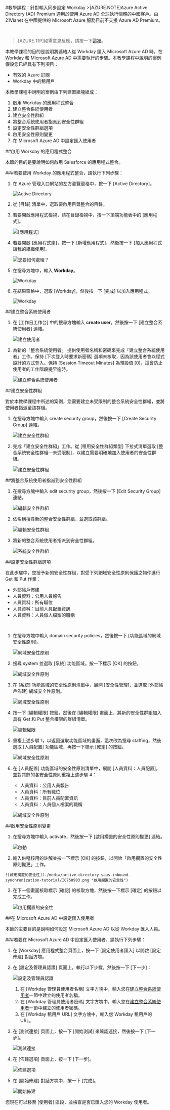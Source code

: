 <properties pageTitle="教學課程：針對輸入同步設定 Workday| Microsoft Azure" description="了解如何使用輸入同步搭配 Azure Active Directory 來啟用單一登入、自動化佈建和更多功能！" services="active-directory" authors="MarkusVi"  documentationCenter="na" manager="stevenpo"/>
<tags ms.service="active-directory" ms.devlang="na" ms.topic="article" ms.tgt_pltfrm="na" ms.workload="identity" ms.date="08/01/2015" ms.author="markvi" />
#教學課程：針對輸入同步設定 Workday
>[AZURE.NOTE]Azure Active Directory (AD) Premium 適用於使用 Azure AD 全球執行個體的中國客戶。由 21Vianet 在中國提供的 Microsoft Azure 服務目前不支援 Azure AD Premium。

&nbsp;

>[AZURE.TIP]如需意見反應，請按一下[這裡](http://go.microsoft.com/fwlink/?LinkId=330042)。

本教學課程的目的是說明將連絡人從 Workday 匯入 Microsoft Azure AD 時，在 Workday 和 Microsoft Azure AD 中需要執行的步驟。本教學課程中說明的案例假設您已經具有下列項目：

-   有效的 Azure 訂閱  
-   Workday 中的租用戶  

本教學課程中說明的案例由下列建置組塊組成：

1.  啟用 Workday 的應用程式整合  
2.  建立整合系統使用者  
3.  建立安全性群組  
4.  將整合系統使用者指派到安全性群組  
5.  設定安全性群組選項  
6.  啟用安全性原則變更  
7.  在 Microsoft Azure AD 中設定匯入使用者  

##啟用 Workday 的應用程式整合

本節的目的是要說明如何啟用 Salesforce 的應用程式整合。

###若要啟用 Workday 的應用程式整合，請執行下列步驟：

1.  在 Azure 管理入口網站的左方瀏覽窗格中，按一下 [Active Directory]。    

	![Active Directory](./media/active-directory-saas-inbound-synchronization-tutorial/IC700993.png "Active Directory")

2.  從 [目錄] 清單中，選取要啟用目錄整合的目錄。

3.  若要開啟應用程式檢視，請在目錄檢視中，按一下頂端功能表中的 [應用程式]。

	![[應用程式]](./media/active-directory-saas-inbound-synchronization-tutorial/IC700994.png "[應用程式]")

4.  若要開啟 [應用程式庫]，按一下 [新增應用程式]，然後按一下 [加入應用程式讓我的組織使用]。

	![您要如何處理？](./media/active-directory-saas-inbound-synchronization-tutorial/IC700995.png "您要如何處理？")

5.  在搜尋方塊中，輸入 **Workday**。

	![Workday](./media/active-directory-saas-inbound-synchronization-tutorial/IC701021.png "Workday")

6.  在結果窗格中，選取 [Workday]，然後按一下 [完成] 以加入應用程式。

	![Workday](./media/active-directory-saas-inbound-synchronization-tutorial/IC701022.png "Workday")

##建立整合系統使用者

1.  在 [工作日工作台] 中的搜尋方塊輸入 **create user**，然後按一下 [建立整合系統使用者] 連結。     

	![建立使用者](./media/active-directory-saas-inbound-synchronization-tutorial/IC750979.png "建立使用者")

2.  為新的「整合系統使用者」 提供使用者名稱和密碼來完成「建立整合系統使用者」工作。保持 [下次登入時要求新密碼] 選項未核取，因為該使用者會以程式設計的方式登入。保持 [Session Timeout Minutes] 為預設值 [0]，這會防止使用者的工作階段提早逾時。

	![建立整合系統使用者](./media/active-directory-saas-inbound-synchronization-tutorial/IC750980.png "建立整合系統使用者")

##建立安全性群組

對於本教學課程中所述的案例，您需要建立未受限制的整合系統安全性群組，並將使用者指派至該群組。

1.  在搜尋方塊中輸入 create security group，然後按一下 [Create Security Group] 連結。     

	![建立安全性群組](./media/active-directory-saas-inbound-synchronization-tutorial/IC750981.png "建立安全性群組")

2.  完成「建立安全性群組」工作。從 [租用安全性群組類型] 下拉式清單選取 [整合系統安全性群組—未受限制]，以建立需要明確地加入使用者的安全性群組。

	![建立安全性群組](./media/active-directory-saas-inbound-synchronization-tutorial/IC750982.png "建立安全性群組")

##將整合系統使用者指派到安全性群組

1.  在搜尋方塊中輸入 edit security group，然後按一下 [Edit Security Group] 連結。     

	![編輯安全性群組](./media/active-directory-saas-inbound-synchronization-tutorial/IC750983.png "編輯安全性群組")

2.  依名稱搜尋新的整合安全性群組，並選取該群組。

	![編輯安全性群組](./media/active-directory-saas-inbound-synchronization-tutorial/IC750984.png "編輯安全性群組")

3.  將新的整合系統使用者指派到安全性群組。

	![系統安全性群組](./media/active-directory-saas-inbound-synchronization-tutorial/IC750985.png "系統安全性群組")

##設定安全性群組選項

在此步驟中，您授予新的安全性群組，對受下列網域安全性原則保護之物件進行 Get 和 Put 作業：

-   外部帳戶佈建  
-   人員資料：公用人員報告  
-   人員資料：所有職位  
-   人員資料：目前人員配置資訊  
-   人員資料：人員個人檔案的職稱  

&nbsp;

1.  在搜尋方塊中輸入 domain security policies，然後按一下 [功能區域的網域安全性原則]。     

	![網域安全性原則](./media/active-directory-saas-inbound-synchronization-tutorial/IC750986.png "網域安全性原則")

2.  搜尋 system 並選取 [系統] 功能區域。按一下標示 [OK] 的按鈕。

	![網域安全性原則](./media/active-directory-saas-inbound-synchronization-tutorial/IC750987.png "網域安全性原則")

3.  在 [系統] 功能區域的安全性原則清單中，展開 [安全性管理]，並選取 [外部帳戶佈建] 網域安全性原則。

	![網域安全性原則](./media/active-directory-saas-inbound-synchronization-tutorial/IC750988.png "網域安全性原則")

4.  按一下 [編輯權限] 按鈕，然後在 [編輯權限] 畫面上，將新的安全性群組加入具有 Get 和 Put 整合權限的群組清單。

	![編輯權限](./media/active-directory-saas-inbound-synchronization-tutorial/IC750989.png "編輯權限")

5.  重複上述步驟 1，以返回選取功能區域的畫面，這次改為搜尋 staffing，然後選取 [人員配置] 功能區域，再按一下標示 [確定] 的按鈕。

	![網域安全性原則](./media/active-directory-saas-inbound-synchronization-tutorial/IC750990.png "網域安全性原則")

6.  在 [人員配置] 功能區域的安全性原則清單中，展開 [人員資料：人員配置]，並對其餘的各安全性原則重複上述步驟 4：

	-   人員資料：公用人員報告  
    -   人員資料：所有職位  
    -   人員資料：目前人員配置資訊  
    -   人員資料：人員個人檔案的職稱    

	![網域安全性原則](./media/active-directory-saas-inbound-synchronization-tutorial/IC750991.png "網域安全性原則")

##啟用安全性原則變更

1.  在搜尋方塊中輸入 activate，然後按一下 [啟用擱置的安全性原則變更] 連結。    

	![啟動](./media/active-directory-saas-inbound-synchronization-tutorial/IC750992.png "啟動")

2.   輸入供稽核用的註解並按一下標示 [OK] 的按鈕，以開始「啟用擱置的安全性原則變更」工作。

	![啟用擱置的安全性](./media/active-directory-saas-inbound-synchronization-tutorial/IC750993.png "啟用擱置的安全性")

3.  在下一個畫面核取標示 [確認] 的核取方塊，然後按一下標示 [確定] 的按鈕以完成工作。

	![啟用擱置的安全性](./media/active-directory-saas-inbound-synchronization-tutorial/IC750994.png "啟用擱置的安全性")

##在 Microsoft Azure AD 中設定匯入使用者

本節的主要目的是說明如何設定 Microsoft Azure AD 以從 Workday 匯入人員。

###若要在 Microsoft Azure AD 中設定匯入使用者，請執行下列步驟：

1.  在 [Workday] 應用程式整合頁面上，按一下 [設定使用者匯入] 以開啟 [設定佈建] 對話方塊。    

2.  在 [設定及管理員認證] 頁面上，執行以下步驟，然後按一下 [下一步]：

	![設定及管理員認證](./media/active-directory-saas-inbound-synchronization-tutorial/IC750995.png "設定及管理員認證")

	1.  在 [Workday 管理員使用者名稱] 文字方塊中，輸入您在[建立整合系統使用者](https://msdn.microsoft.com/library/azure/Dn762434.aspx#BKMK_CreateUser)一節中建立的使用者名稱。    
    2.  在 [Workday 管理員使用者密碼] 文字方塊中，輸入您在[建立整合系統使用者](https://msdn.microsoft.com/library/azure/Dn762434.aspx#BKMK_CreateUser)一節中建立的使用者密碼。    
    3.  在 [Workday 租用戶 URL] 文字方塊中，輸入您 Workday 租用戶的 URL。    

3.  在 [測試連接] 頁面上，按一下 [開始測試] 來確認連接，然後按一下 [下一步]。

	![測試連接](./media/active-directory-saas-inbound-synchronization-tutorial/IC750996.png "測試連接")

4.  在 [佈建選項] 頁面上，按一下 [下一步]。

	![佈建選項](./media/active-directory-saas-inbound-synchronization-tutorial/IC750997.png "佈建選項")

5.  在 [開始佈建] 對話方塊中，按一下 [完成]。

	![開始佈建](./media/active-directory-saas-inbound-synchronization-tutorial/IC750998.png "開始佈建")

您現在可以移至 [使用者] 區段，並檢查是否已匯入您的 Workday 使用者。

<!---HONumber=August15_HO7-->